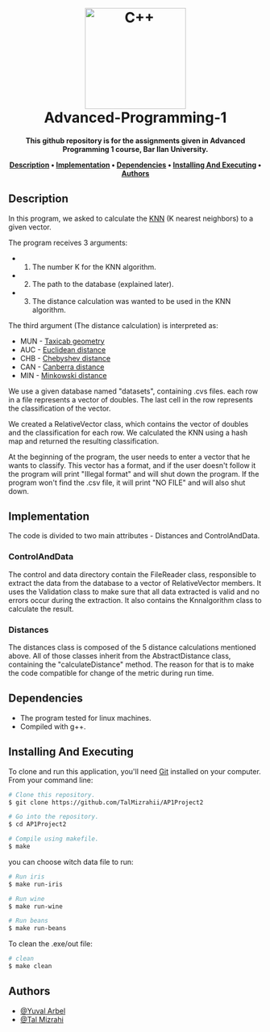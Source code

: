 <h1 align="center">
  <br>
  <a href="https://github.com/TalMizrahii/AP1Project"><img src="https://img.icons8.com/color/344/c-plus-plus-logo.png" alt="C++" width="200"></a>
  <br>
  Advanced-Programming-1
  <br>
</h1>

<h4 align="center">This github repository is for the assignments given in Advanced Programming 1 course, Bar Ilan University.


<p align="center">
  <a href="#description">Description</a> •
  <a href="#implementation">Implementation</a> •
  <a href="#dependencies">Dependencies</a> •
  <a href="#installing-and-executing">Installing And Executing</a> •
  <a href="#authors">Authors</a> 
</p>

## Description
In this program, we asked to calculate the [KNN](https://en.wikipedia.org/wiki/K-nearest_neighbors_algorithm) (K nearest neighbors) to a given vector.

The program receives 3 arguments:
* 1. The number K for the KNN algorithm.
* 2. The path to the database (explained later).
* 3. The distance calculation was wanted to be used in the KNN algorithm.
  
The third argument (The distance calculation) is interpreted as:
  * MUN - [Taxicab geometry](https://en.wikipedia.org/wiki/Taxicab_geometry)
  * AUC - [Euclidean distance](https://en.wikipedia.org/wiki/Euclidean_distance)
  * CHB - [Chebyshev distance](https://en.wikipedia.org/wiki/Chebyshev_distance)
  * CAN - [Canberra distance](https://en.wikipedia.org/wiki/Canberra_distance)
  * MIN - [Minkowski distance](https://en.wikipedia.org/wiki/Minkowski_distance)
  
  
 We use a given database named "datasets", containing .cvs files. each row in a file represents a vector of doubles. The last cell in the row represents the classification of the vector. 

We created a RelativeVector class, which contains the vector of doubles and the classification for each row. We calculated the KNN using a hash map and returned the resulting classification.

At the beginning of the program, the user needs to enter a vector that he wants to classify. This vector has a format, and if the user doesn't follow it the program will print "Illegal format" and will shut down the program. If the program won't find the .csv file, it will print "NO FILE" and will also shut down. 



## Implementation
  
  The code is divided to two main attributes - Distances and ControlAndData.
  
  ### ControlAndData
  The control and data directory contain the FileReader class, responsible to extract the data from the database to a vector of RelativeVector members. It uses the Validation class to make sure that all data extracted is valid and no errors occur during the extraction. It also contains the Knnalgorithm class to calculate the result.
  
  ### Distances
  The distances class is composed of the 5 distance calculations mentioned above. All of those classes inherit from the AbstractDistance class, containing the "calculateDistance" method. The reason for that is to make the code compatible for change of the metric during run time.

## Dependencies

* The program tested for linux machines.
* Compiled with g++.

## Installing And Executing

To clone and run this application, you'll need [Git](https://git-scm.com) installed on your computer. From your command line:

```bash
# Clone this repository.
$ git clone https://github.com/TalMizrahii/AP1Project2

# Go into the repository.
$ cd AP1Project2

# Compile using makefile.
$ make
```
  you can choose witch data file to run:
  
```bash
# Run iris
$ make run-iris
```
```bash
# Run wine
$ make run-wine
```
  ```bash
# Run beans
$ make run-beans
```
  To clean the .exe/out file:
  ```bash
# clean
$ make clean
```

## Authors
* [@Yuval Arbel](https://github.com/YuvalArbel1)
* [@Tal Mizrahi](https://github.com/TalMizrahii)

